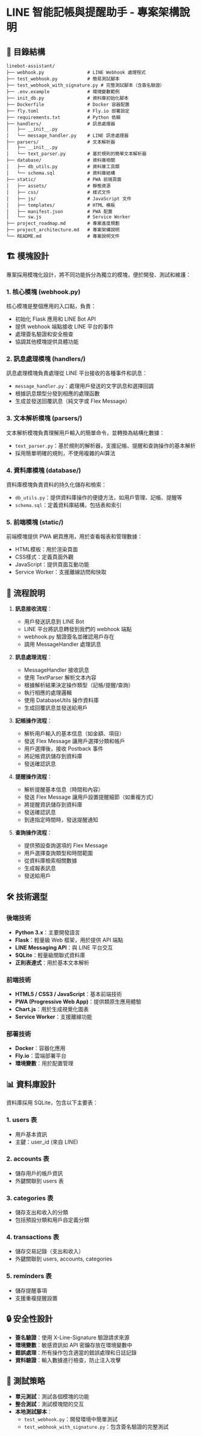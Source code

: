 # LINE 智能記帳與提醒助手 - 專案架構說明

## 📂 目錄結構

```
linebot-assistant/
├── webhook.py                # LINE Webhook 處理程式
├── test_webhook.py           # 簡易測試腳本
├── test_webhook_with_signature.py # 完整測試腳本（含簽名驗證）
├── .env.example              # 環境變數範例
├── init_db.py                # 資料庫初始化腳本
├── Dockerfile                # Docker 容器配置
├── fly.toml                  # Fly.io 部署設定
├── requirements.txt          # Python 依賴
├── handlers/                 # 訊息處理器
│   ├── __init__.py
│   └── message_handler.py    # LINE 訊息處理器
├── parsers/                  # 文本解析器
│   ├── __init__.py
│   └── text_parser.py        # 基於規則的簡單文本解析器
├── database/                 # 資料庫相關
│   ├── db_utils.py           # 資料庫工具類
│   └── schema.sql            # 資料庫結構
├── static/                   # PWA 前端頁面
│   ├── assets/               # 靜態資源
│   ├── css/                  # 樣式文件
│   ├── js/                   # JavaScript 文件
│   ├── templates/            # HTML 模板
│   ├── manifest.json         # PWA 配置
│   └── sw.js                 # Service Worker
├── project_roadmap.md        # 專案進度規劃
├── project_architecture.md   # 專案架構說明
└── README.md                 # 專案說明文件
```

## 🏗️ 模塊設計

專案採用模塊化設計，將不同功能拆分為獨立的模塊，便於開發、測試和維護：

### 1. 核心模塊 (webhook.py)

核心模塊是整個應用的入口點，負責：
- 初始化 Flask 應用和 LINE Bot API
- 提供 webhook 端點接收 LINE 平台的事件
- 處理簽名驗證和安全檢查
- 協調其他模塊提供具體功能

### 2. 訊息處理模塊 (handlers/)

訊息處理模塊負責處理從 LINE 平台接收的各種事件和訊息：
- `message_handler.py`：處理用戶發送的文字訊息和選擇回調
- 根據訊息類型分發到相應的處理函數
- 生成並發送回覆訊息（純文字或 Flex Message）

### 3. 文本解析模塊 (parsers/)

文本解析模塊負責理解用戶輸入的簡單命令，並轉換為結構化數據：
- `text_parser.py`：基於規則的解析器，支援記帳、提醒和查詢操作的基本解析
- 採用簡單明確的規則，不使用複雜的AI算法

### 4. 資料庫模塊 (database/)

資料庫模塊負責資料的持久化儲存和檢索：
- `db_utils.py`：提供資料庫操作的便捷方法，如用戶管理、記帳、提醒等
- `schema.sql`：定義資料庫結構，包括表和索引

### 5. 前端模塊 (static/)

前端模塊提供 PWA 網頁應用，用於查看報表和管理數據：
- HTML模板：用於渲染頁面
- CSS樣式：定義頁面外觀
- JavaScript：提供頁面互動功能
- Service Worker：支援離線訪問和快取

## 🔄 流程說明

1. **訊息接收流程**：
   - 用戶發送訊息到 LINE Bot
   - LINE 平台將訊息轉發到我們的 webhook 端點
   - webhook.py 驗證簽名並確認用戶存在
   - 調用 MessageHandler 處理訊息

2. **訊息處理流程**：
   - MessageHandler 接收訊息
   - 使用 TextParser 解析文本內容
   - 根據解析結果決定操作類型（記帳/提醒/查詢）
   - 執行相應的處理邏輯
   - 使用 DatabaseUtils 操作資料庫
   - 生成回覆訊息並發送給用戶

3. **記帳操作流程**：
   - 解析用戶輸入的基本信息（如金額、項目）
   - 發送 Flex Message 讓用戶選擇分類和帳戶
   - 用戶選擇後，接收 Postback 事件
   - 將記帳資訊儲存到資料庫
   - 發送確認訊息

4. **提醒操作流程**：
   - 解析提醒基本信息（時間和內容）
   - 發送 Flex Message 讓用戶設置提醒細節（如重複方式）
   - 將提醒資訊儲存到資料庫
   - 發送確認訊息
   - 到達指定時間時，發送提醒通知

5. **查詢操作流程**：
   - 提供預設查詢選項的 Flex Message
   - 用戶選擇查詢類型和時間範圍
   - 從資料庫檢索相關數據
   - 生成報表訊息
   - 發送給用戶

## 🛠️ 技術選型

### 後端技術

- **Python 3.x**：主要開發語言
- **Flask**：輕量級 Web 框架，用於提供 API 端點
- **LINE Messaging API**：與 LINE 平台交互
- **SQLite**：輕量級關聯式資料庫
- **正則表達式**：用於基本文本解析

### 前端技術

- **HTML5 / CSS3 / JavaScript**：基本前端技術
- **PWA (Progressive Web App)**：提供類原生應用體驗
- **Chart.js**：用於生成視覺化圖表
- **Service Worker**：支援離線功能

### 部署技術

- **Docker**：容器化應用
- **Fly.io**：雲端部署平台
- **環境變數**：用於配置管理

## 📊 資料庫設計

資料庫採用 SQLite，包含以下主要表：

### 1. users 表
- 用戶基本資訊
- 主鍵：user_id (來自 LINE)

### 2. accounts 表
- 儲存用戶的帳戶資訊
- 外鍵關聯到 users 表

### 3. categories 表
- 儲存支出和收入的分類
- 包括預設分類和用戶自定義分類

### 4. transactions 表
- 儲存交易記錄（支出和收入）
- 外鍵關聯到 users, accounts, categories

### 5. reminders 表
- 儲存提醒事項
- 支援重複提醒設置

## 🔒 安全性設計

- **簽名驗證**：使用 X-Line-Signature 驗證請求來源
- **環境變數**：敏感資訊如 API 密鑰存放在環境變數中
- **錯誤處理**：所有操作包含適當的錯誤處理和日誌記錄
- **資料驗證**：輸入數據進行檢查，防止注入攻擊

## 🧪 測試策略

- **單元測試**：測試各個模塊的功能
- **整合測試**：測試模塊間的交互
- **本地測試腳本**：
  - `test_webhook.py`：開發環境中簡單測試
  - `test_webhook_with_signature.py`：包含簽名驗證的完整測試 